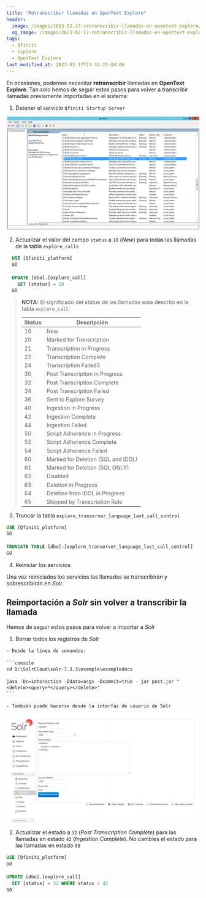 ```yaml
---
title: "Retranscribir llamadas en OpenText Explore"
header:
  image: /images/2023-02-17-retranscribir-llamadas-en-opentext-explore/explore_call_status.png
  og_image: /images/2023-02-17-retranscribir-llamadas-en-opentext-explore/explore_call_status.png
tags:
  - Qfiniti
  - Explore
  - OpenText Explore
last_modified_at: 2023-02-17T23:32:22-04:00
---
```


En ocasiones, podemos necesitar **retranscribir** llamadas en **OpenText Explore**. 
Tan solo hemos de seguir estos pasos para volver a transcribir llamadas previamente importadas en el sistema:


  1. Detener el servicio `Qfiniti Startup Server` 

  ![Qfiniti Explore services](/images/2023-02-17-retranscribir-llamadas-en-opentext-explore/qfiniti-explore-services.png)

  2. Actualizar el valor del campo `status` a `10` (*New*) para todas las llamadas de la 
  tabla `explore_calls` 
  
  ```sql
    USE [Qfiniti_platform] 
    GO
    
    UPDATE [dbo].[explore_call]
      SET [status] = 10 
    GO
  ```

> **NOTA:** El significado del status de las llamadas esta 
> descrito en la tabla `explore_call`:
>
> | Status    | Descripción                        |
> |-----------|------------------------------------|
> | 10        | New                                |
> | 20        | Marked for Transcription           |
> | 21        | Transcription in Progress          |
> | 22        | Transcription Complete             |
> | 24        | Transcription Failed0              |
> | 30        | Post Transcription in Progress     |
> | 32        | Post Transcription Complete        |
> | 34        | Post Transcription Failed          |
> | 36        | Sent to Explore Survey             |
> | 40        | Ingestion in Progress              |
> | 42        | Ingestion Complete                 |
> | 44        | Ingestion Failed                   |
> | 50        | Script Adherence in Progress       |
> | 52        | Script Adherence Complete          |
> | 54        | Script Adherence Failed            |
> | 60        | Marked for Deletion (SQL and IDOL) |
> | 61        | Marked for Deletion (SQL ONLY)     |
> | 62        | Disabled                           |
> | 63        | Deletion in Progress               |
> | 64        | Deletion from IDOL in Progress     |
> | 65        | Skipped by Transcription Rule      |

  3. Truncar la tabla `explore_transerver_language_last_call_control`

  ```sql
  USE [Qfiniti_platform] 
  GO

  TRUNCATE TABLE [dbo].[explore_transerver_language_last_call_control] 
  GO
  ```

  4. Reiniciar los servicios

Una vez reiniciados los servicios las llamadas se transcribirán y sobrescribirán en *Solr*.

## Reimportación a *Solr* sin volver a transcribir la llamada

Hemos de seguir estos pasos para volver a importar a *Solr* 

  1. Borrar todos los registros de *Solr*

    - Desde la línea de comandos:

    ```console
    cd D:\SolrCloud\solr-7.3.3\example\exampledocs

    java -Dc=interaction -Ddata=args -Dcommit=true - jar post.jar "<delete><query>*</query></delete>"
    ```

    - También puede hacerse desde la interfaz de usuario de Solr

  ![Solr delete documents](/images/2023-02-17-retranscribir-llamadas-en-opentext-explore/solr-delete-documents.png)
    
  2. Actualizar el estado a `32` (*Post Transcription Complete*) para las llamadas 
  en estado `42` (*Ingestion Complete*). No cambies el estado para las llamadas en 
  estado `99`

  ```sql
  USE [Qfiniti_platform]
  GO
  
  UPDATE [dbo].[explore_call]
    SET [status] = 32 WHERE status < 42
  GO
  ```
